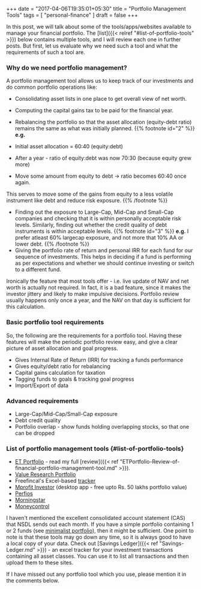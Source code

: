 +++
date = "2017-04-06T19:35:01+05:30"
title = "Portfolio Management Tools"
tags = [ "personal-finance" ]
draft = false
+++

In this post, we will talk about some of the tools/apps/websites available to manage your financial portfolio. The [list]({{< relref "#list-of-portfolio-tools" >}}) below contains multiple tools, and I will review each one in further posts. But first, let us evaluate why we need such a tool and what the requirements of such a tool are.

<!--more-->

### Why do we need portfolio management?

A portfolio management tool allows us to keep track of our investments and do common portfolio operations like:

  * Consolidating asset lists in one place to get overall view of net worth.
  * Computing the capital gains tax to be paid for the financial year.
  * Rebalancing the portfolio so that the asset allocation (equity-debt ratio) remains the same as what was initially planned.
{{% footnote id="2" %}} **e.g.** 

  * Initial asset allocation = 60:40 (equity:debt)
  * After a year - ratio of equity:debt was now 70:30 (because equity grew more)
  * Move some amount from equity to debt → ratio becomes 60:40 once again.
    
 This serves to move some of the gains from equity to a less volatile instrument like debt and reduce risk exposure.
{{% /footnote %}}
  * Finding out the exposure to Large-Cap, Mid-Cap and Small-Cap companies and checking that it is within personally acceptable risk levels. Similarly, finding out whether the credit quality of debt instruments is within acceptable levels.
{{% footnote id="3" %}} **e.g.** I prefer atleast 60% largecap exposure, and not more that 10% AA or lower debt. {{% /footnote %}}
  * Giving the portfolio rate of return and personal IRR for each fund for our sequence of investments. This helps in deciding if a fund is performing as per expectations and whether we should continue investing or switch to a different fund.

Ironically the feature that most tools offer - i.e. live update of NAV and net worth is actually not required. In fact, it is a bad feature, since it makes the investor jittery and likely to make impulsive decisions. Portfolio review usually happens only once a year, and the NAV on that day is sufficient for this calculation.

### Basic portfolio tool requirements

So, the following are the requirements for a portfolio tool. Having these features will make the periodic portfolio review easy, and give a clear picture of asset allocation and goal progress.

  - Gives Internal Rate of Return (IRR) for tracking a funds performance
  - Gives equity/debt ratio for rebalancing
  - Capital gains calculation for taxation
  - Tagging funds to goals & tracking goal progress
  - Import/Export of data

### Advanced requirements

  - Large-Cap/Mid-Cap/Small-Cap exposure
  - Debt credit quality
  - Portfolio overlap - show funds holding overlapping stocks, so that one can be dropped

### List of portfolio management tools {#list-of-portfolio-tools}

  * [ET Portfolio](https://etportfolio.indiatimes.com) - read my full [review]({{< ref "ETPortfolio-Review-of-financial-portfolio-management-tool.md" >}}).
  * [Value Research Portfolio](https://www.valueresearchonline.com/port/)
  * Freefincal's Excel-based [tracker](https://freefincal.com/features-freefincal-mutual-fund-financial-goal-tracker/)
  * [Mprofit Investor](http://www.mprofit.in/) (desktop app - free upto Rs. 50 lakhs portfolio value)
  * [Perfios](https://www.perfios.com/)
  * [Morningstar](http://morningstar.in/pm/default.aspx)
  * [Moneycontrol](http://www.moneycontrol.com/india/bestportfoliomanager/investment-tool)

I haven't mentioned the excellent consolidated account statement (CAS) that NSDL sends out each month. If you have a simple portfolio containing 1 or 2 funds (see [minimalist portfolio](https://freefincal.com/minimalist-portfolio-ideas-for-young-earners/)), then it might be sufficient. One point to note is that these tools may go down any time, so it is always good to have a local copy of your data. Check out [Savings Ledger]({{< ref "Savings-Ledger.md" >}}) - an excel tracker for your investment transactions containing all asset classes. You can use it to list all transactions and then upload them to these sites.

If I have missed out any portfolio tool which you use, please mention it in the comments below.